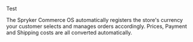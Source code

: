 Test

The Spryker Commerce OS automatically registers the store's currency your customer selects and manages orders accordingly. Prices, Payment and Shipping costs are all converted automatically.
